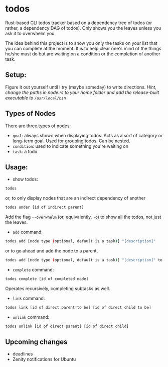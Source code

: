 # todos

Rust-based CLI todos tracker based on a dependency tree of todos (or rather, a dependency DAG of todos). Only shows you the leaves unless you ask it to overwhelm you.

The idea behind this project is to show you only the tasks on your list that you can complete at the moment. It is to help clear one's mind of the things he/she must do but are waiting on a condition or the completion of another task.

## Setup:
Figure it out yourself until I try (maybe someday) to write directions. *Hint, change the paths in node.rs to your home folder and add the release-built executable to `/usr/local/bin`*

## Types of Nodes

There are three types of nodes:

- `goal`: always shown when displaying todos. Acts as a sort of category or long-term goal. Used for grouping todos. Can be nested.
- `condition`: used to indicate something you're waiting on
- `task`: a todo

## Usage:

- show todos:
```bash
todos
```
or, to only display nodes that are an indirect dependency of another
```bash
todos under [id of indirect parent]
```
Add the flag `--overwhelm` (or, equivalently, `-o`) to show all the todos, not just the leaves.
- `add` command:
```bash
todos add [node type (optional, default is a task)] "[description]"
```
or to go ahead and add the node to a parent,
```bash
todos add [node type (optional, default is a task)] "[description]" to [id of direct parent to be]
```
- `complete` command:
```bash
todos complete [id of completed node]
```
Operates recursively, completing subtasks as well.
- `link` command:
```bash
todos link [id of direct parent to be] [id of direct child to be]
```
- `unlink` command:
```bash
todos unlink [id of direct parent] [id of direct child]
```

## Upcoming changes
- deadlines
- Zenity notifications for Ubuntu
